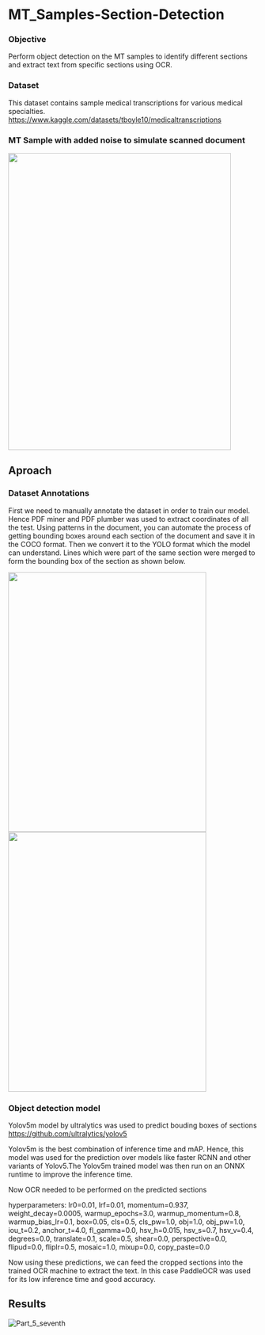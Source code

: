 # MT_Samples-Section-Detection

### Objective 

Perform object detection on the MT samples to identify different sections and extract text from specific sections using OCR.

### Dataset

This dataset contains sample medical transcriptions for various medical specialties.
https://www.kaggle.com/datasets/tboyle10/medicaltranscriptions

### MT Sample with added noise to simulate scanned document
<img src="https://user-images.githubusercontent.com/85446106/197342932-0c10485d-0b80-4af0-9eea-6eaa239ea453.PNG" width="450" height="600">

## Aproach

### Dataset Annotations

First we need to manually annotate the dataset in order to train our model. Hence PDF miner and PDF plumber was used to extract coordinates of all the test. Using patterns in the document, you can automate the process of getting bounding boxes around each section of the document and save it in the COCO format. Then we convert it to the YOLO format which the model can understand. Lines which were part of the same section were merged to form the bounding box of the section as shown below.

<img src="https://user-images.githubusercontent.com/85446106/197360641-b16e6998-02d0-4a56-8424-6e3a278ea7f7.PNG" width="400" height="525"> <img src="https://user-images.githubusercontent.com/85446106/197360953-20f618dc-477f-4b30-aa09-3cd46addcd11.PNG" width="400" height="525">

### Object detection model

Yolov5m model by ultralytics was used to predict bouding boxes of sections
https://github.com/ultralytics/yolov5

Yolov5m is the best combination of inference time and mAP. Hence, this model was used for the prediction over models like faster RCNN and other variants of Yolov5.The Yolov5m trained model was then run on an ONNX runtime to improve the inference time.

Now OCR needed to be performed on the predicted sections 

hyperparameters: lr0=0.01, lrf=0.01, momentum=0.937, weight_decay=0.0005, warmup_epochs=3.0, warmup_momentum=0.8, warmup_bias_lr=0.1, box=0.05, cls=0.5, cls_pw=1.0, obj=1.0, obj_pw=1.0, iou_t=0.2, anchor_t=4.0, fl_gamma=0.0, hsv_h=0.015, hsv_s=0.7, hsv_v=0.4, degrees=0.0, translate=0.1, scale=0.5, shear=0.0, perspective=0.0, flipud=0.0, fliplr=0.5, mosaic=1.0, mixup=0.0, copy_paste=0.0

Now using these predictions, we can feed the cropped sections into the trained OCR machine to extract the text. In this case PaddleOCR was used for its low inference time and good accuracy.

## Results
![Part_5_seventh](https://user-images.githubusercontent.com/85446106/197361365-62de2a7e-3bf0-46d8-8c84-bfef72837710.PNG)




